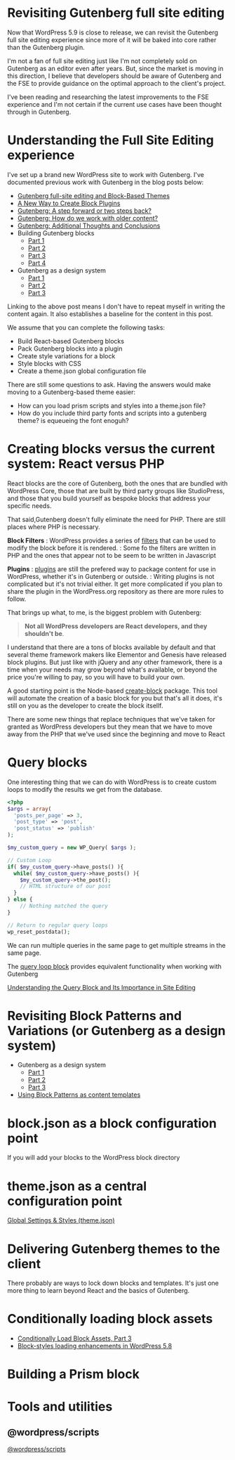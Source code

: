 # Revisiting Gutenberg full site editing

Now that WordPress 5.9 is close to release, we can revisit the Gutenberg full site editing experience since more of it will be baked into core rather than the Gutenberg plugin.

I'm not a fan of full site editing just like I'm not completely sold on Gutenberg as an editor even after years. But, since the market is moving in this direction, I believe that developers should be aware of Gutenberg and the FSE to provide guidance on the optimal approach to the client's project.

I've been reading and researching the latest improvements to the FSE experience and I'm not certain if the current use cases have been thought through in Gutenberg.

# Understanding the Full Site Editing experience

I've set up a brand new WordPress site to work with Gutenberg. I've documented previous work with Gutenberg in the blog posts below:

* [Gutenberg full-site editing and Block-Based Themes](https://publishing-project.rivendellweb.net/gutenberg-full-site-editing-and-block-based-themes/)
* [A New Way to Create Block Plugins](https://publishing-project.rivendellweb.net/a-new-way-to-create-block-plugins/)
* [Gutenberg: A step forward or two steps back?](https://publishing-project.rivendellweb.net/gutenberg-a-step-forward-or-two-steps-back/)
* [Gutenberg: How do we work with older content?](https://publishing-project.rivendellweb.net/gutenberg-how-do-we-work-with-older-content/)
* [Gutenberg: Additional Thoughts and Conclusions](https://publishing-project.rivendellweb.net/gutenberg-random-thoughts-and-conclusions/)
* Building Gutenberg blocks
  * [Part 1](https://publishing-project.rivendellweb.net/building-gutenberg-blocks-part-1/)
  * [Part 2](https://publishing-project.rivendellweb.net/building-gutenberg-blocks-part-2/)
  * [Part 3](https://publishing-project.rivendellweb.net/building-gutenberg-blocks-part-3/)
  * [Part 4](https://publishing-project.rivendellweb.net/building-gutenberg-blocks-part-4/)
* Gutenberg as a design system
  * [Part 1](https://publishing-project.rivendellweb.net/gutenberg-as-a-design-system-part-1/)
  * [Part 2](https://publishing-project.rivendellweb.net/gutenberg-as-design-systems-part-2/)
  * [Part 3](https://publishing-project.rivendellweb.net/gutenberg-as-design-systems-part-3/)

Linking to the above post means I don't have to repeat myself in writing the content again. It also establishes a baseline for the content in this post.

We assume that you can complete the following tasks:

* Build React-based Gutenberg blocks
* Pack Gutenberg blocks into a plugin
* Create style variations for a block
* Style blocks with CSS
* Create a theme.json global configuration file

There are still some questions to ask. Having the answers would make moving to a Gutenberg-based theme easier:

* How can you load prism scripts and styles into a theme.json file?
* How do you include third party fonts and scripts into a gutenberg theme? is equeueing the font enoguh?

# Creating blocks versus the current system: React versus PHP

React blocks are the core of Gutenberg, both the ones that are bundled with WordPress Core, those that are built by third party groups like StudioPress, and those that you build yourself as bespoke blocks that address your specific needs.

That said,Gutenberg doesn't fully eliminate the need for PHP. There are still places where PHP is necessary.

**Block Filters**
: WordPress provides a series of [filters](https://developer.wordpress.org/block-editor/reference-guides/filters/block-filters/) that can be used to modify the block before it is rendered.
: Some fo the filters are written in PHP and the ones that appear not to be seem to be written in Javascript

**Plugins**
: [plugins](https://developer.wordpress.org/plugins/) are still the prefered way to package content for use in WordPress, whether it's in Gutenberg or outside.
: Writing plugins is not complicated but it's not trivial either. It get more complicated if you plan to share the plugin in the WordPress.org repository as there are more rules to follow.

That brings up what, to me, is the biggest problem with Gutenberg:

> **Not all WordPress developers are React developers, and they shouldn't be**.

I understand that there are a tons of blocks available by default and that several theme framework makers like Elementor and Genesis have released block plugins. But just like with jQuery and any other framework, there is a time when your needs may grow beyond what's available, or beyond the price you're willing to pay, so you will have to build your own.

A good starting point is the Node-based [create-block](https://developer.wordpress.org/block-editor/reference-guides/packages/packages-create-block/) package. This tool will automate the creation of a basic block for you but that's all it does, it's still on you as the developer to create the block itsellf.

There are some new things that replace techniques that we've taken for granted as WordPress developers but they mean that we have to move away from the PHP that we've used since the beginning and move to React

# Query blocks

One interesting thing that we can do with WordPress is to create custom loops to modify the results we get from the database.

```php
<?php
$args = array( 
  'posts_per_page' => 3, 
  'post_type' => 'post', 
  'post_status' => 'publish' 
);

$my_custom_query = new WP_Query( $args );

// Custom Loop
if( $my_custom_query->have_posts() ){
  while( $my_custom_query->have_posts() ){
    $my_custom_query->the_post();
    // HTML structure of our post
  }
} else {
    // Nothing matched the query
}

// Return to regular query loops
wp_reset_postdata();
```

We can run multiple queries in the same page to get multiple streams in the same page.

The [query loop block](https://wordpress.org/support/article/query-loop-block/) provides equivalent functionality when working with Gutenberg

[Understanding the Query Block and Its Importance in Site Editing](https://wptavern.com/understanding-the-query-block-and-its-importance-in-site-editing)

# Revisiting Block Patterns and Variations (or Gutenberg as a design system)

* Gutenberg as a design system
  * [Part 1](https://publishing-project.rivendellweb.net/gutenberg-as-a-design-system-part-1/)
  * [Part 2](https://publishing-project.rivendellweb.net/gutenberg-as-design-systems-part-2/)
  * [Part 3](https://publishing-project.rivendellweb.net/gutenberg-as-design-systems-part-3/)
* [Using Block Patterns as content templates](https://mkaz.blog/wordpress/using-block-patterns-as-content-templates/)

# block.json as a block configuration point

If you will add your blocks to the WordPress block directory

# theme.json as a central configuration point

[Global Settings & Styles (theme.json)](https://developer.wordpress.org/block-editor/how-to-guides/themes/theme-json/)

# Delivering Gutenberg themes to the client

There probably are ways to lock down blocks and templates. It's just one more thing to learn beyond React and the basics of Gutenberg.

# Conditionally loading block assets

* [Conditionally Load Block Assets, Part 3](https://mkaz.blog/wordpress/conditionally-load-block-assets-part-3/)
* [Block-styles loading enhancements in WordPress 5.8](https://make.wordpress.org/core/2021/07/01/block-styles-loading-enhancements-in-wordpress-5-8/)

# Building a Prism block

# Tools and utilities

## @wordpress/scripts

[@wordpress/scripts](https://developer.wordpress.org/block-editor/reference-guides/packages/packages-scripts/)
